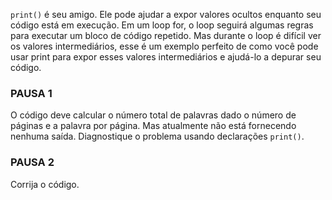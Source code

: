 `print()` é seu amigo. Ele pode ajudar a expor valores ocultos enquanto seu código está em execução. Em um loop for, o loop seguirá algumas regras para executar um bloco de código repetido. Mas durante o loop é difícil ver os valores intermediários, esse é um exemplo perfeito de como você pode usar print para expor esses valores intermediários e ajudá-lo a depurar seu código.

### PAUSA 1
O código deve calcular o número total de palavras dado o número de páginas e a palavra por página. Mas atualmente não está fornecendo nenhuma saída.
Diagnostique o problema usando declarações `print()`.

### PAUSA 2
Corrija o código.